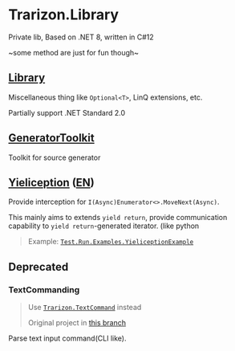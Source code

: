 # Trarizon.Library

Private lib, Based on .NET 8, written in C#12

~some method are just for fun though~

## [Library](./Trarizon.Library/README.md)

Miscellaneous thing like `Optional<T>`, LinQ extensions, etc. 

Partially support .NET Standard 2.0

## [GeneratorToolkit](./Trarizon.Library.GeneratorToolkit/README.md)

Toolkit for source generator

## [Yieliception](./Trarizon.Yieliception/README.md) ([EN](./Trarizon.Yieliception/README.en.md))

Provide interception for `I(Async)Enumerator<>.MoveNext(Async)`. 

This mainly aims to extends `yield return`, provide communication capability to
`yield return`-generated iterator. (like python

> Example: [`Test.Run.Examples.YieliceptionExample`](./Trarizon.Test.Run/Examples/YieliceptionExample.cs)

## Deprecated

### TextCommanding

> Use [`Trarizon.TextCommand`](https://github.com/Trarizon/Trarizon.TextCommand) instead
> 
> Original project in [this branch](https://github.com/Trarizon/Trarizon.Library/tree/archive_textcommanding/Trarizon.TextCommanding)

Parse text input command(CLI like).